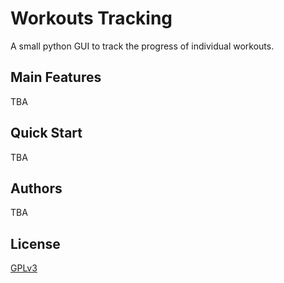 # Workouts Tracking
A small python GUI to track the progress of individual workouts. 

## Main Features
TBA

## Quick Start
TBA

## Authors
TBA

## License
[GPLv3](./LICENSE.md)
